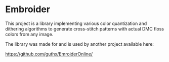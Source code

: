 # Embroider

This project is a library implementing various color quantization and dithering algorithms to generate cross-stitch patterns with actual DMC floss colors from any image.

The library was made for and is used by another project available here:

https://github.com/guthx/EmroiderOnline/
